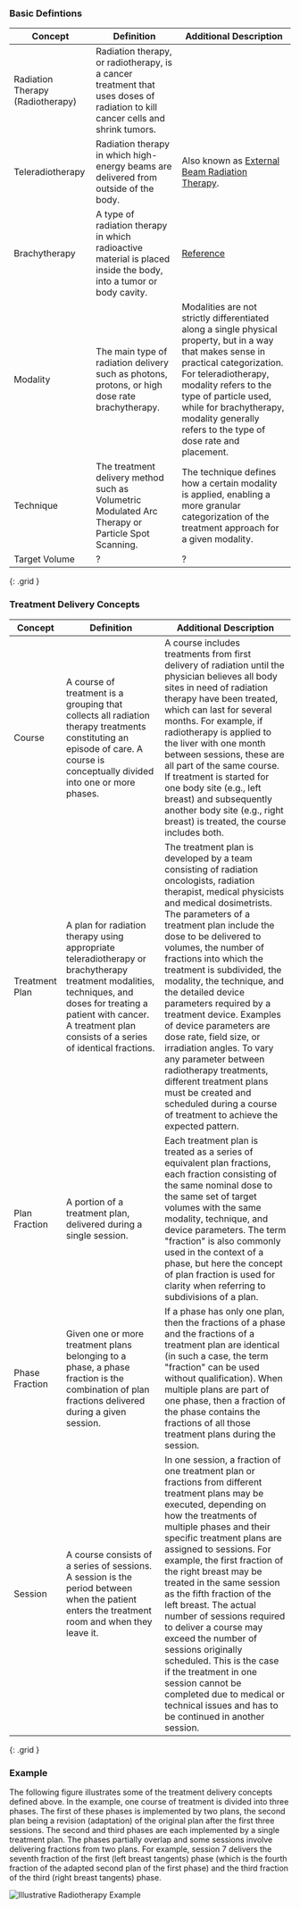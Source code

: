### Basic Defintions

|  Concept  | Definition | Additional Description|
|-----|-------------------|--------------------|
| Radiation Therapy (Radiotherapy) | Radiation therapy, or radiotherapy, is a cancer treatment that uses doses of radiation to kill cancer cells and shrink tumors.|  |
| Teleradiotherapy |  Radiation therapy in which high-energy beams are delivered from outside of the body. | Also known as [External Beam Radiation Therapy](https://ncithesaurus.nci.nih.gov/ncitbrowser/ConceptReport.jsp?dictionary=NCI_Thesaurus&ns=ncit&code=C15751). |
| Brachytherapy |  A type of radiation therapy in which radioactive material is placed inside the body, into a tumor or body cavity. | [Reference](https://ncithesaurus.nci.nih.gov/ncitbrowser/ConceptReport.jsp?dictionary=NCI_Thesaurus&ns=ncit&code=C15195) |
| Modality | The main type of radiation delivery such as photons, protons, or high dose rate brachytherapy. |  Modalities are not strictly differentiated along a single physical property, but in a way that makes sense in practical categorization. For teleradiotherapy, modality refers to the type of particle used, while for brachytherapy, modality generally refers to the type of dose rate and placement. |
| Technique  |  The treatment delivery method such as Volumetric Modulated Arc Therapy or Particle Spot Scanning. | The technique defines how a certain modality is applied, enabling a more granular categorization of the treatment approach for a given modality. |
| Target Volume | ? | ? |
{: .grid }

### Treatment Delivery Concepts

|  Concept  | Definition | Additional Description|
|-----|-------------------|--------------------|
| Course | A course of treatment is a grouping that collects all radiation therapy treatments constituting an episode of care. A course is conceptually divided into one or more phases. | A course includes treatments from first delivery of radiation until the physician believes all body sites in need of radiation therapy have been treated, which can last for several months. For example, if radiotherapy is applied to the liver with one month between sessions, these are all part of the same course. If treatment is started for one body site (e.g., left breast) and subsequently another body site (e.g., right breast) is treated, the course includes both. |
| Treatment Plan | A plan for radiation therapy using appropriate teleradiotherapy or brachytherapy treatment modalities, techniques, and doses for treating a patient with cancer. A treatment plan consists of a series of identical fractions. | The treatment plan is developed by a team consisting of radiation oncologists, radiation therapist, medical physicists and medical dosimetrists. The parameters of a treatment plan include the dose to be delivered to volumes, the number of fractions into which the treatment is subdivided, the modality, the technique, and the detailed device parameters required by a treatment device. Examples of device parameters are dose rate, field size, or irradiation angles. To vary any parameter between radiotherapy treatments, different treatment plans must be created and scheduled during a course of treatment to achieve the expected pattern. |
| Plan Fraction | A portion of a treatment plan, delivered during a single session. | Each treatment plan is treated as a series of equivalent plan fractions, each fraction consisting of the same nominal dose to the same set of target volumes with the same modality, technique, and device parameters. The term "fraction" is also commonly used in the context of a phase, but here the concept of plan fraction is used for clarity when referring to subdivisions of a plan. |
| Phase Fraction | Given one or more treatment plans belonging to a phase, a phase fraction is the combination of plan fractions delivered during a given session. | If a phase has only one plan, then the fractions of a phase and the fractions of a treatment plan are identical (in such a case, the term "fraction" can be used without qualification). When multiple plans are part of one phase, then a fraction of the phase contains the fractions of all those treatment plans during the session. |
| Session | A course consists of a series of sessions. A session is the period between when the patient enters the treatment room and when they leave it. | In one session, a fraction of one treatment plan or fractions from different treatment plans may be executed, depending on how the treatments of multiple phases and their specific treatment plans are assigned to sessions. For example, the first fraction of the right breast may be treated in the same session as the fifth fraction of the left breast. The actual number of sessions required to deliver a course may exceed the number of sessions originally scheduled. This is the case if the treatment in one session cannot be completed due to medical or technical issues and has to be continued in another session. |
{: .grid }

### Example

The following figure illustrates some of the treatment delivery concepts defined above. In the example, one course of treatment is divided into three phases. The first of these phases is implemented by two plans, the second plan being a revision (adaptation) of the original plan after the first three sessions. The second and third phases are each implemented by a single treatment plan. The phases partially overlap and some sessions involve delivering fractions from two plans. For example, session 7 delivers the seventh fraction of the first (left breast tangents) phase (which is the fourth fraction of the adapted second plan of the first phase) and the third fraction of the third (right breast tangents) phase.

![Illustrative Radiotherapy Example](BreastTreatmentPlan.png)
